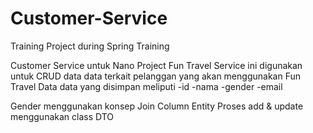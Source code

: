# Customer-Service
Training Project during Spring Training

Customer Service untuk Nano Project Fun Travel
Service ini digunakan untuk CRUD data data terkait pelanggan yang akan menggunakan Fun Travel
Data data yang disimpan meliputi
-id
-nama
-gender
-email

Gender menggunakan konsep Join Column Entity
Proses add & update menggunakan class DTO
